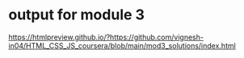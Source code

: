 # output for module 3

https://htmlpreview.github.io/?https://github.com/vignesh-in04/HTML_CSS_JS_coursera/blob/main/mod3_solutions/index.html

